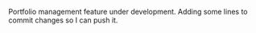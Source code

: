 Portfolio management feature under development.
Adding some lines to  commit changes so I can push it.